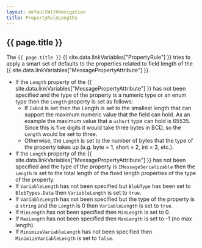 ```yaml
---
layout: defaultWithNavigation
title: PropertyRuleLengths
---
```

## {{ page.title }}

The `{{ page.title }}` {{ site.data.linkVariables["PropertyRule"] }} tries to apply a smart set of defaults to the properties related to field length
of the {{ site.data.linkVariables["MessagePropertyAttribute"] }}.

* If the `Length` property of the {{ site.data.linkVariables["MessagePropertyAttribute"] }} has not been specified and the type of the property is a numeric type
or an enum type then the `Length` property is set as follows:
  * If `IsBcd` is set then the Length is set to the smallest length that can support the maximum numeric value that the field can hold.  As an example the maximum
  value that a `ushort` type can hold is 65535.  Since this is five digits it would take three bytes in BCD, so the `Length` would be set to three.
  * Otherwise, the `Length` is set to the number of bytes that the type of the property takes up (e.g. byte = 1, short = 2, int = 3, etc.).
* If the `Length` property of the {{ site.data.linkVariables["MessagePropertyAttribute"] }} has not been specified and the type of the property is `IMessageSerializable` then
the `Length` is set to the total length of the fixed length properties of the type of the property.
* If `VariableLength` has not been specified but `BlobType` has been set to `BlobTypes.Data` then `VariableLength` is set to `true`.
* If `VariableLength` has not been specified but the type of the property is a `string` and the `Length` is 0 then `VariableLength` is set to `true`.
* If `MinLength` has not been specified then `MinLength` is set to 0.
* If `MaxLength` has not been specified then `MaxLength` is set to -1 (no max length).
* If `MinimizeVariableLength` has not been specified then `MinimizeVariableLength` is set to `false`.
